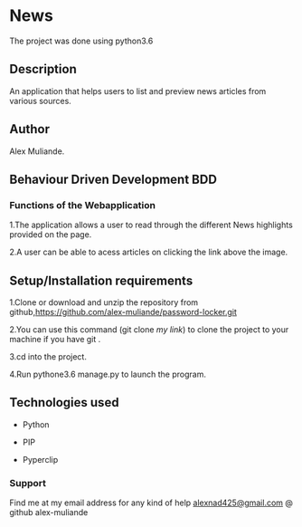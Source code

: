 # News
The project was done using python3.6

## Description
An application that helps users to list and preview news articles from various sources.   


## Author
Alex Muliande.

## Behaviour Driven Development BDD 
### Functions of the Webapplication
1.The application allows a user to read through the different News highlights provided on the page.

2.A user can be able to acess articles on clicking the link above the image.



## Setup/Installation requirements
1.Clone or download and unzip the repository from github,https://github.com/alex-muliande/password-locker.git

2.You can use this command (git clone *my link*) to clone the project to your machine if you have git .

3.cd into the project.

4.Run pythone3.6 manage.py to launch the program.

## Technologies used
* Python

* PIP

* Pyperclip

### Support 

Find me at my email address for any kind of help alexnad425@gmail.com
@ github alex-muliande
